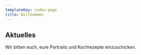 ```yaml
---
templateKey: index-page
title: Willkommen
---
```

## Aktuelles

Wir bitten euch, eure Portraits und Kochrezepte einzuschicken.